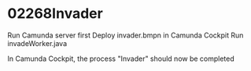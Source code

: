 # 02268Invader

Run Camunda server first
Deploy invader.bmpn in Camunda Cockpit
Run invadeWorker.java

In Camunda Cockpit, the process "Invader" should now be completed
